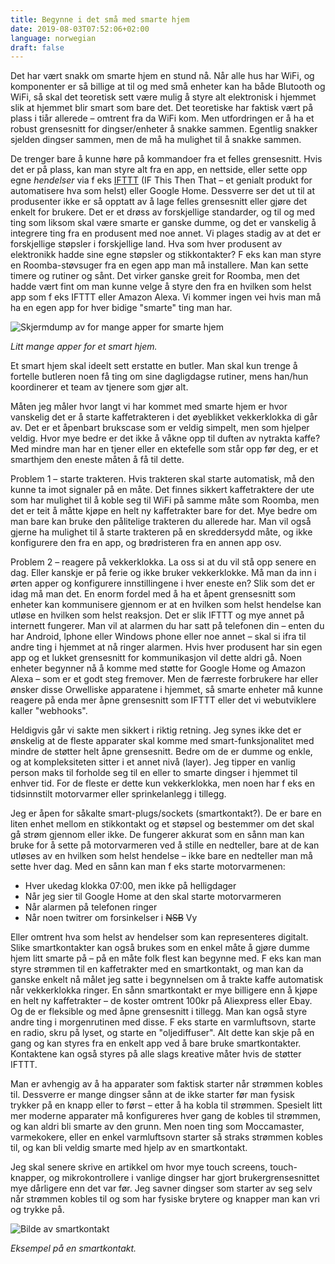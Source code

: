 ```yaml
---
title: Begynne i det små med smarte hjem
date: 2019-08-03T07:52:06+02:00
language: norwegian
draft: false
---
```


Det har vært snakk om smarte hjem en stund nå. Når alle hus har WiFi, og komponenter er så billige at til og med små enheter kan ha både Blutooth og WiFi, så skal det teoretisk sett være mulig å styre alt elektronisk i hjemmet slik at hjemmet blir smart som bare det. Det teoretiske har faktisk vært på plass i tiår allerede – omtrent fra da WiFi kom. Men utfordringen er å ha et robust grensesnitt for dingser/enheter å snakke sammen. Egentlig snakker sjelden dingser sammen, men de må ha mulighet til å snakke sammen.

De trenger bare å kunne høre på kommandoer fra et felles grensesnitt. Hvis det er på plass, kan man styre alt fra en app, en nettside, eller sette opp egne _hendelser_ via f eks [IFTTT](https://ifttt.com) (IF This Then That – et genialt produkt for automatisere hva som helst) eller Google Home. Dessverre ser det ut til at produsenter ikke er så opptatt av å lage felles grensesnitt eller gjøre det enkelt for brukere. Det er et drøss av forskjellige standarder, og til og med ting som liksom skal være smarte er ganske dumme, og det er vanskelig å integrere ting fra en produsent med noe annet. Vi plages stadig av at det er forskjellige støpsler i forskjellige land. Hva som hver produsent av elektronikk hadde sine egne støpsler og stikkontakter?
F eks kan man styre en Roomba-støvsuger fra en egen app man må installere. Man kan sette timere og rutiner og sånt. Det virker ganske greit for Roomba, men det hadde vært fint om man kunne velge å styre den fra en hvilken som helst app som f eks IFTTT eller Amazon Alexa. Vi kommer ingen vei hvis man må ha en egen app for hver bidige "smarte" ting man har.

![Skjermdump av for mange apper for smarte hjem](https://www.loxone.com/enen/wp-content/uploads/sites/3/2014/07/photo-2.png "Skjermdump av for mange apper for smarte hjem")

_Litt mange apper for et smart hjem._

Et smart hjem skal ideelt sett erstatte en butler. Man skal kun trenge å fortelle butleren noen få ting om sine dagligdagse rutiner, mens han/hun koordinerer et team av tjenere som gjør alt.

Måten jeg måler hvor langt vi har kommet med smarte hjem er hvor vanskelig det er å starte kaffetrakteren i det øyeblikket vekkerklokka di går av. Det er et åpenbart brukscase som er veldig simpelt, men som hjelper veldig. Hvor mye bedre er det ikke å våkne opp til duften av nytrakta kaffe? Med mindre man har en tjener eller en ektefelle som står opp før deg, er et smarthjem den eneste måten å få til dette.

Problem 1 – starte trakteren.
Hvis trakteren skal starte automatisk, må den kunne ta imot signaler på en måte. Det finnes sikkert kaffetraktere der ute som har mulighet til å koble seg til WiFi på samme måte som Roomba, men det er teit å måtte kjøpe en helt ny kaffetrakter bare for det. Mye bedre om man bare kan bruke den pålitelige trakteren du allerede har. Man vil også gjerne ha mulighet til å starte trakteren på en skreddersydd måte, og ikke konfigurere den fra en app, og brødristeren fra en annen app osv.

Problem 2 – reagere på vekkerklokka.
La oss si at du vil stå opp senere en dag. Eller kanskje er på ferie og ikke bruker vekkerklokke. Må man da inn i ørten apper og konfigurere innstillingene i hver eneste en? Slik som det er idag må man det. En enorm fordel med å ha et åpent grensesnitt som enheter kan kommunisere gjennom er at en hvilken som helst hendelse kan utløse en hvilken som helst reaksjon. Det er slik IFTTT og mye annet på internett fungerer. Man vil at alarmen du har satt på telefonen din – enten du har Android, Iphone eller Windows phone eller noe annet – skal si ifra til andre ting i hjemmet at nå ringer alarmen. Hvis hver produsent har sin egen app og et lukket grensesnitt for kommunikasjon vil dette aldri gå.
Noen enheter begynner nå å komme med støtte for Google Home og Amazon Alexa – som er et godt steg fremover. Men de færreste forbrukere har eller ønsker disse Orwelliske apparatene i hjemmet, så smarte enheter må kunne reagere på enda mer åpne grensesnitt som IFTTT eller det vi webutviklere kaller "webhooks".

Heldigvis går vi sakte men sikkert i riktig retning. Jeg synes ikke det er ønskelig at de fleste apparater skal komme med smart-funksjonalitet med mindre de støtter helt åpne grensesnitt. Bedre om de er dumme og enkle, og at kompleksiteten sitter i et annet nivå (layer). Jeg tipper en vanlig person maks til forholde seg til en eller to smarte dingser i hjemmet til enhver tid. For de fleste er dette kun vekkerklokka, men noen har f eks en tidsinnstilt motorvarmer eller sprinkelanlegg i tillegg.

Jeg er åpen for såkalte smart-plugs/sockets (smartkontakt?). De er bare en liten enhet mellom en stikkontakt og et støpsel og bestemmer om det skal gå strøm gjennom eller ikke. De fungerer akkurat som en sånn man kan bruke for å sette på motorvarmeren ved å stille en nedteller, bare at de kan utløses av en hvilken som helst hendelse – ikke bare en nedteller man må sette hver dag. Med en sånn kan man f eks starte motorvarmenen:

- Hver ukedag klokka 07:00, men ikke på helligdager
- Når jeg sier til Google Home at den skal starte motorvarmeren
- Når alarmen på telefonen ringer
- Når noen twitrer om forsinkelser i ~~NSB~~ Vy

Eller omtrent hva som helst av hendelser som kan representeres digitalt. Slike smartkontakter kan også brukes som en enkel måte å gjøre dumme hjem litt smarte på – på en måte folk flest kan begynne med. F eks kan man styre strømmen til en kaffetrakter med en smartkontakt, og man kan da ganske enkelt nå målet jeg satte i begynnelsen om å trakte kaffe automatisk når vekkerklokka ringer. En sånn smartkontakt er mye billigere enn å kjøpe en helt ny kaffetrakter – de koster omtrent 100kr på Aliexpress eller Ebay. Og de er fleksible og med åpne grensesnitt i tillegg. Man kan også styre andre ting i morgenrutinen med disse. F eks starte en varmluftsovn, starte en radio, skru på lyset, og starte en "oljediffuser". Alt dette kan skje på en gang og kan styres fra en enkelt app ved å bare bruke smartkontakter. Kontaktene kan også styres på alle slags kreative måter hvis de støtter IFTTT.

Man er avhengig av å ha apparater som faktisk starter når strømmen kobles til. Dessverre er mange dingser sånn at de ikke starter før man fysisk trykker på en knapp eller to først – etter å ha kobla til strømmen. Spesielt litt mer moderne apparater må konfigureres hver gang de kobles til strømmen, og kan aldri bli smarte av den grunn. Men noen ting som Moccamaster, varmekokere, eller en enkel varmluftsovn starter så straks strømmen kobles til, og kan bli veldig smarte med hjelp av en smartkontakt.

Jeg skal senere skrive en artikkel om hvor mye touch screens, touch-knapper, og mikrokontrollere i vanlige dingser har gjort brukergrensesnittet mye dårligere enn det var før. Jeg savner dingser som starter av seg selv når strømmen kobles til og som har fysiske brytere og knapper man kan vri og trykke på.

![Bilde av smartkontakt](https://i.ebayimg.com/images/g/nlcAAOSwRiNdDL60/s-l1600.jpg "Bilde av smartkontakt")

_Eksempel på en smartkontakt._
